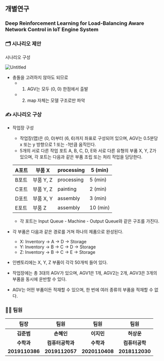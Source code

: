 ## 개별연구
### Deep Reinforcement Learning for Load-Balancing Aware Network Control in IoT Engine System

### 🗂️ 시나리오 제안
시나리오 구성

![Untitled](https://prod-files-secure.s3.us-west-2.amazonaws.com/de78f5d8-b226-4397-9b2b-8fc3b82a230a/afd6ac51-4145-44ad-9fa8-f625476d47e1/Untitled.png)

- 충돌을 고려하지 않아도 되므로
    - 1)  AGV는 모두 (0, 0) 한점에서 출발
    - 2) map 자체는 모델 구조로만 파악

### ✍️ 시나리오 구상
- 작업장 구성
    - 작업장(맵)은 (0, 0)부터 (6, 6)까지 좌표로 구성되어 있으며, AGV는 0.5분당 x 또는 y 방향으로 1 또는 -1만큼 움직인다.
    - 5개의 서로 다른 작업 포트 A, B, C, D, E와 서로 다른 유형의 부품 X, Y, Z가 있으며, 각 포트는 다음과 같은 부품 조립 또는 처리 작업을 담당한다.
    
    | A포트 | 부품 X | processing | 5 (min) |
    | --- | --- | --- | --- |
    | B포트 | 부품 Y, Z | processing | 5 (min) |
    | C포트 | 부품 Y, Z | painting | 2 (min) |
    | D포트 | 부품 X, Y | assembly | 3 (min) |
    | E포트 | 부품 Z | assembly | 10 (min) |
    - 각 포트는 Input Queue - Machine - Output Queue와 같은 구조를 가진다.
- 각 부품은 다음과 같은 경로를 거쳐 하나의 제품으로 완성된다.
    - X: Inventory → A → D → Storage
    - Y: Inventory → B → C → D → Storage
    - Z: Inventory → B → C → E → Storage
- 인벤토리에는 X, Y, Z 부품이 각각 50개씩 들어 있다.
- 작업장에는 총 3대의 AGV가 있으며, AGV1은 1개, AGV2는 2개, AGV3은 3개의 부품을 동시에 운반할 수 있다.
- AGV는 어떤 부품이든 적재할 수 있으며, 한 번에 여러 종류의 부품을 적재할 수 없다.

  
### 🧑‍💻 팀원

|       팀장       | 팀원 |       팀원       | 팀원 |
|:--------------:|:--:|:--------------:|:--:|
|    **김준범**     |**손혜인**|    **이지민**     |**허상운**|
|   **수학과**   |**컴퓨터공학과**|   **수학과**   |**컴퓨터공학**|
|   **2019110386**   |**2019112057**|   **2020110408**   |**2018112030**|g

